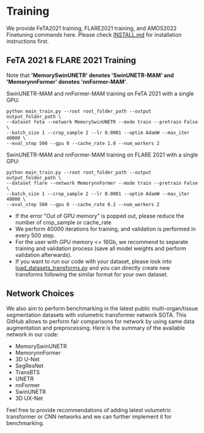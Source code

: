 # Training

We provide FeTA2021 training, FLARE2021 training, and AMOS2022 Finetuning commands here.
Please check [INSTALL.md](INSTALL.md) for installation instructions first.

## FeTA 2021 & FLARE 2021 Training
Note that **'MemorySwinUNETR' denotes 'SwinUNETR-MAM' and 'MemorynnFormer' denotes 'nnFormer-MAM'**.

SwinUNETR-MAM and nnFormer-MAM training on FeTA 2021 with a single GPU:
```
python main_train.py --root root_folder_path --output output_folder_path \
--dataset feta --network MemorySwinUNETR --mode train --pretrain False \
--batch_size 1 --crop_sample 2 --lr 0.0001 --optim AdamW --max_iter 40000 \ 
--eval_step 500 --gpu 0 --cache_rate 1.0 --num_workers 2
```

SwinUNETR-MAM and nnFormer-MAM training on FLARE 2021 with a single GPU:
```
python main_train.py --root root_folder_path --output output_folder_path \
--dataset flare --network MemorynnFormer --mode train --pretrain False \
--batch_size 1 --crop_sample 2 --lr 0.0001 --optim AdamW --max_iter 40000 \ 
--eval_step 500 --gpu 0 --cache_rate 0.2 --num_workers 2
```

- If the error "Out of GPU memory" is popped out, please reduce the number of crop_sample or cache_rate 
- We perform 40000 iterations for training, and validation is performed in every 500 step.
- For the user with GPU memory <= 16Gb, we recommend to separate training and validation process (save all model weights and perform validation afterwards).
- If you want to run our code with your dataset, please look into [load_datasets_transforms.py](load_datasets_transforms.py) and you can directly create new transforms following the similar format for your own dataset. 



## Network Choices
We also aim to perform benchmarking in the latest public multi-organ/tissue segmentation datasets with volumetric transformer network SOTA. This GitHub allows to perform fair comparisons for network by using same data augmentation and preprocessing. Here is the summary of the available network in our code:
- MemorySwinUNETR
- MemorynnFormer
- 3D U-Net
- SegResNet
- TransBTS
- UNETR
- nnFormer
- SwinUNETR
- 3D UX-Net

Feel free to provide recommendations of adding latest volumetric transformer or CNN networks and we can further implement it for benchmarking.

